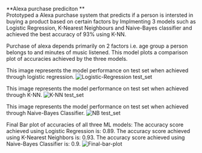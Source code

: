 **Alexa purchase prediciton **  
Prototyped a Alexa purchase system that predicts if a person is intersted in buying a product based on certain factors by Implmenting 3 models such as Logistic Regression, K-Nearest Neighbours and Naive-Bayes classifier and achieved the best accuracy of 93% using K-NN.

Purchase of alexa depends primarily on 2 factors i.e. age group a person belongs to and minutes of music listened.
This model plots a comparison plot of accuracies achieved by the three models.

This image represents the model performance on test set when achieved through logistic regression.
![Logistic-Regression test_set](https://github.com/nayan-ohri/alexa-purchase/assets/128474094/95775978-f53e-48ab-b3ec-261736e46fbb)

This image represents the model performance on test set when achieved through K-NN.
![K-NN test_set](https://github.com/nayan-ohri/alexa-purchase/assets/128474094/36be09d2-ca2e-4102-9fa6-c146afb211a6)

This image represents the model performance on test set when achieved through Naive-Bayes Classifier.
![NB test_set](https://github.com/nayan-ohri/alexa-purchase/assets/128474094/cf2051e0-8e95-4ef1-b868-3ee52f431e72)



Final Bar plot of accuracies of all three ML models:
The accuracy score achieved using Logistic Regression is: 0.89.
The accuracy score achieved using K-Nearest Neighbors is: 0.93.
The accuracy score achieved using Naive-Bayes Classifier is: 0.9.
![Final-bar-plot](https://github.com/nayan-ohri/alexa-purchase/assets/128474094/80ab981c-eb97-49e6-97b5-1efd4780e589)


